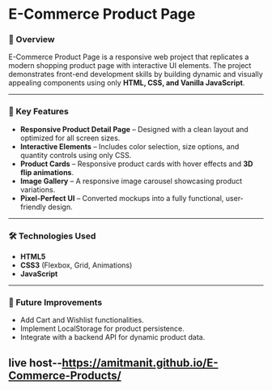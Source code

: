 
# E-Commerce Product Page

### 📌 Overview

E-Commerce Product Page  is a responsive web project that replicates a modern shopping product page with interactive UI elements. The project demonstrates front-end development skills by building dynamic and visually appealing components using only **HTML, CSS, and Vanilla JavaScript**.

---

### 🚀 Key Features

* **Responsive Product Detail Page** – Designed with a clean layout and optimized for all screen sizes.
* **Interactive Elements** – Includes color selection, size options, and quantity controls using only CSS.
* **Product Cards** – Responsive product cards with hover effects and **3D flip animations**.
* **Image Gallery** – A responsive image carousel showcasing product variations.
* **Pixel-Perfect UI** – Converted mockups into a fully functional, user-friendly design.

---

### 🛠️ Technologies Used

* **HTML5**
* **CSS3** (Flexbox, Grid, Animations)
* **JavaScript**

---

### 📂 Future Improvements

* Add Cart and Wishlist functionalities.
* Implement LocalStorage for product persistence.
* Integrate with a backend API for dynamic product data.


live host--https://amitmanit.github.io/E-Commerce-Products/
-----
